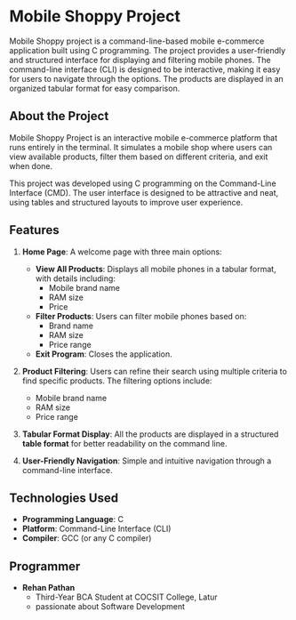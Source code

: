# Mobile Shoppy Project 

 Mobile Shoppy project is a command-line-based mobile e-commerce application built using C programming. The project provides a user-friendly and structured interface for displaying and filtering mobile phones. The command-line interface (CLI) is designed to be interactive, making it easy for users to navigate through the options. The products are displayed in an organized tabular format for easy comparison.

 
## About the Project

 Mobile Shoppy Project is an interactive mobile e-commerce platform that runs entirely in the terminal. It simulates a mobile shop where users can view available products, filter them based on different criteria, and exit when done.

This project was developed using C programming on the Command-Line Interface (CMD). The user interface is designed to be attractive and neat, using tables and structured layouts to improve user experience.

## Features

1. **Home Page**: A welcome page with three main options:
   - **View All Products**: Displays all mobile phones in a tabular format, with details including:
     - Mobile brand name
     - RAM size
     - Price
   - **Filter Products**: Users can filter mobile phones based on:
     - Brand name
     - RAM size
     - Price range
   - **Exit Program**: Closes the application.

2. **Product Filtering**: Users can refine their search using multiple criteria to find specific products. The filtering options include:
   - Mobile brand name
   - RAM size
   - Price range

3. **Tabular Format Display**: All the products are displayed in a structured **table format** for better readability on the command line.

4. **User-Friendly Navigation**: Simple and intuitive navigation through a command-line interface.

## Technologies Used

- **Programming Language**: C
- **Platform**: Command-Line Interface (CLI)
- **Compiler**: GCC (or any C compiler)

## Programmer
- **Rehan Pathan**  
  - Third-Year BCA Student at COCSIT College, Latur
  - passionate about Software Development 
   

 

